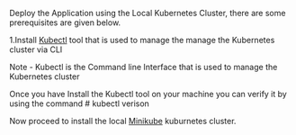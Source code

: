 Deploy the Application using the Local Kubernetes Cluster, there are some prerequisites are given below. 


1.Install [Kubectl](https://kubernetes.io/docs/tasks/tools/) tool that is used to manage the manage the Kubernetes cluster via CLI 

Note - Kubectl is the Command line Interface that is used to manage the Kubernetes cluster

Once you have Install the Kubectl tool on your machine you can verify it by using the command # kubectl verison 

Now proceed to install the local [Minikube](https://minikube.sigs.k8s.io/docs/start/) kuburnetes cluster.







